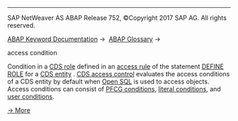  

* * *

SAP NetWeaver AS ABAP Release 752, ©Copyright 2017 SAP AG. All rights reserved.

[ABAP Keyword Documentation](javascript:call_link\('abenabap.htm'\)) →  [ABAP Glossary](javascript:call_link\('abenabap_glossary.htm'\)) → 

access condition

Condition in a [CDS role](javascript:call_link\('abencds_role_glosry.htm'\) "Glossary Entry") defined in an [access rule](javascript:call_link\('abenaccess_rule_glosry.htm'\) "Glossary Entry") of the statement [DEFINE ROLE](javascript:call_link\('abencds_f1_define_role.htm'\)) for a [CDS entity](javascript:call_link\('abencds_entity_glosry.htm'\) "Glossary Entry") . [CDS access control](javascript:call_link\('abencds_access_control_glosry.htm'\) "Glossary Entry") evaluates the access conditions of a CDS entity by default when [Open SQL](javascript:call_link\('abenopen_sql_glosry.htm'\) "Glossary Entry") is used to access objects. Access conditions can consist of [PFCG conditions](javascript:call_link\('abenpfcg_condition_glosry.htm'\) "Glossary Entry"), [literal conditions](javascript:call_link\('abenliteral_condition_glosry.htm'\) "Glossary Entry"), and [user conditions](javascript:call_link\('abenuser_condition_glosry.htm'\) "Glossary Entry").

[→ More](javascript:call_link\('abencds_dcl_role_cond_expr.htm'\))